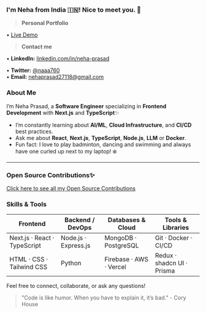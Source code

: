 ### I'm Neha from India 🇮🇳! Nice to meet you. 👋

> **Personal Portfolio**

• [Live Demo](https://neha-portfolio-liart.vercel.app/)

> **Contact me**

<p style="font-size: 14px;">
• <strong>LinkedIn:</strong>    <a href="https://www.linkedin.com/in/neha-prasad-92499821b/">linkedin.com/in/neha-prasad</a><br>

• <strong>Twitter:</strong>     <a href="https://x.com/nehaaaa_6">@naaa760</a><br>
• <strong>Email:</strong>       <a href="mailto:nehaprasad27118@gmail.com">nehaprasad27118@gmail.com</a>
</p>


### About Me

I’m Neha Prasad, a **Software Engineer** specializing in **Frontend Development** with **Next.js** and **TypeScript**✨

*  I’m constantly learning about **AI/ML**, **Cloud Infrastructure**, and **CI/CD** best practices.
*  Ask me about **React**, **Next.js**, **TypeScript**, **Node.js**, **LLM** or **Docker**.
*  Fun fact: I love to play badminton, dancing and swimming and always have one curled up next to my laptop! ❄️

---

### Open Source Contributions✨

[Click here to see all my Open Source Contributions](./contributions.md)

### Skills & Tools

| Frontend                     | Backend / DevOps     | Databases & Cloud       | Tools & Libraries          |
| ---------------------------- | -------------------- | ----------------------- | -------------------------- |
| Next.js · React · TypeScript | Node.js · Express.js | MongoDB · PostgreSQL    | Git · Docker · CI/CD       |
| HTML · CSS · Tailwind CSS    | Python               | Firebase · AWS · Vercel | Redux · shadcn UI · Prisma |



Feel free to connect, collaborate, or ask any questions!

> "Code is like humor. When you have to explain it, it’s bad." - Cory House
